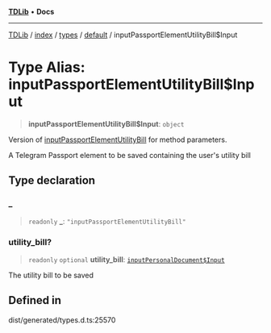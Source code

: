 [**TDLib**](../../../../../../README.md) • **Docs**

***

[TDLib](../../../../../../modules.md) / [index](../../../../../README.md) / [types](../../../README.md) / [default](../README.md) / inputPassportElementUtilityBill$Input

# Type Alias: inputPassportElementUtilityBill$Input

> **inputPassportElementUtilityBill$Input**: `object`

Version of [inputPassportElementUtilityBill](inputPassportElementUtilityBill.md) for method parameters.

A Telegram Passport element to be saved containing the user's utility bill

## Type declaration

### \_

> `readonly` **\_**: `"inputPassportElementUtilityBill"`

### utility\_bill?

> `readonly` `optional` **utility\_bill**: [`inputPersonalDocument$Input`](inputPersonalDocument$Input.md)

The utility bill to be saved

## Defined in

dist/generated/types.d.ts:25570
